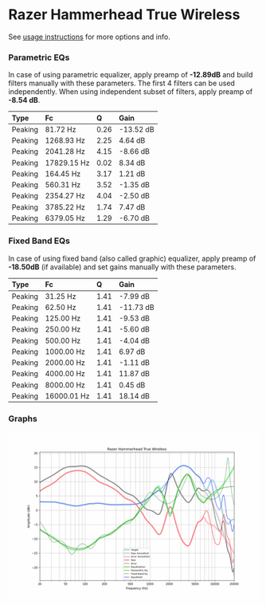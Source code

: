 # Razer Hammerhead True Wireless
See [usage instructions](https://github.com/jaakkopasanen/AutoEq#usage) for more options and info.

### Parametric EQs
In case of using parametric equalizer, apply preamp of **-12.89dB** and build filters manually
with these parameters. The first 4 filters can be used independently.
When using independent subset of filters, apply preamp of **-8.54 dB**.

| Type    | Fc          |    Q | Gain      |
|:--------|:------------|:-----|:----------|
| Peaking | 81.72 Hz    | 0.26 | -13.52 dB |
| Peaking | 1268.93 Hz  | 2.25 | 4.64 dB   |
| Peaking | 2041.28 Hz  | 4.15 | -8.66 dB  |
| Peaking | 17829.15 Hz | 0.02 | 8.34 dB   |
| Peaking | 164.45 Hz   | 3.17 | 1.21 dB   |
| Peaking | 560.31 Hz   | 3.52 | -1.35 dB  |
| Peaking | 2354.27 Hz  | 4.04 | -2.50 dB  |
| Peaking | 3785.22 Hz  | 1.74 | 7.47 dB   |
| Peaking | 6379.05 Hz  | 1.29 | -6.70 dB  |

### Fixed Band EQs
In case of using fixed band (also called graphic) equalizer, apply preamp of **-18.50dB**
(if available) and set gains manually with these parameters.

| Type    | Fc          |    Q | Gain      |
|:--------|:------------|:-----|:----------|
| Peaking | 31.25 Hz    | 1.41 | -7.99 dB  |
| Peaking | 62.50 Hz    | 1.41 | -11.73 dB |
| Peaking | 125.00 Hz   | 1.41 | -9.53 dB  |
| Peaking | 250.00 Hz   | 1.41 | -5.60 dB  |
| Peaking | 500.00 Hz   | 1.41 | -4.04 dB  |
| Peaking | 1000.00 Hz  | 1.41 | 6.97 dB   |
| Peaking | 2000.00 Hz  | 1.41 | -1.11 dB  |
| Peaking | 4000.00 Hz  | 1.41 | 11.87 dB  |
| Peaking | 8000.00 Hz  | 1.41 | 0.45 dB   |
| Peaking | 16000.01 Hz | 1.41 | 18.14 dB  |

### Graphs
![](./Razer%20Hammerhead%20True%20Wireless.png)